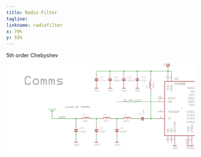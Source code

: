 ```yaml
---
title: Radio Filter
tagline:
linkname: radiofilter
x: 79%
y: 55%
---
```


5th order Chebyshev

<img src="assets/pa_match.png" alt="Match Schematic" style="width: 650px;"/>
